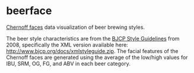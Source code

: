 # beerface
[Chernoff faces](https://en.wikipedia.org/wiki/Chernoff_face) data visualization of beer brewing styles.

The beer style characteristics are from the [BJCP Style Guidelines](http://www.bjcp.org/stylecenter.php) from 2008, 
specifically the XML version available here: http://www.bjcp.org/docs/xmlstyleguide.zip.  The facial features of
the Chernoff faces are generated using the average of the low/high values for IBU, SRM, OG, FG, and ABV in each beer
category.
